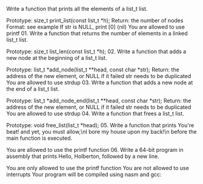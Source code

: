 Write a function that prints all the elements of a list_t list.

Prototype: size_t print_list(const list_t *h);
Return: the number of nodes
Format: see example
If str is NULL, print [0] (nil)
You are allowed to use printf
01.
Write a function that returns the number of elements in a linked list_t list.

Prototype: size_t list_len(const list_t *h);
02.
Write a function that adds a new node at the beginning of a list_t list.

Prototype: list_t *add_node(list_t **head, const char *str);
Return: the address of the new element, or NULL if it failed
str needs to be duplicated
You are allowed to use strdup
03.
Write a function that adds a new node at the end of a list_t list.

Prototype: list_t *add_node_end(list_t **head, const char *str);
Return: the address of the new element, or NULL if it failed
str needs to be duplicated
You are allowed to use strdup
04.
Write a function that frees a list_t list.

Prototype: void free_list(list_t *head);
05.
Write a function that prints You're beat! and yet, you must allow,\nI bore my house upon my back!\n before the main function is executed.

You are allowed to use the printf function
06.
Write a 64-bit program in assembly that prints Hello, Holberton, followed by a new line.

You are only allowed to use the printf function
You are not allowed to use interrupts
Your program will be compiled using nasm and gcc:
